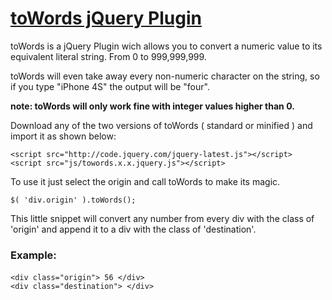 # [toWords jQuery Plugin](http://www.ricardoaandres.com/code/towords)

toWords is a jQuery Plugin wich allows you to convert a numeric value to its equivalent literal string. From 0 to 999,999,999.

toWords will even take away every non-numeric character on the string, so if you type "iPhone 4S" the output will be "four".

**note: toWords will only work fine with integer values higher than 0.**

Download any of the two versions of toWords ( standard or minified ) and import it as shown below:

	<script src="http://code.jquery.com/jquery-latest.js"></script> 
	<script src="js/towords.x.x.jquery.js"></script>

To use it just select the origin and call toWords to make its magic.

	$( 'div.origin' ).toWords();

This little snippet will convert any number from every div with the class of 'origin' and append it to a div with the class of 'destination'.

### Example:

#### <html>

	<div class="origin"> 56 </div>
	<div class="destination"> </div>

#### <script>

	$( 'div.origin' ).toWords();